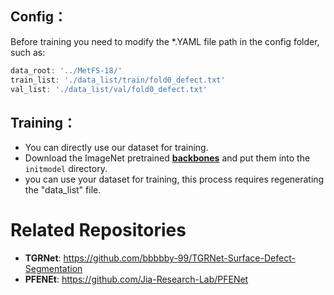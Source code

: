 ## Config：

  Before training you need to modify the *.YAML file path in the config folder, such as:
  ```js
  data_root: '../MetFS-18/'
  train_list: './data_list/train/fold0_defect.txt'
  val_list: './data_list/val/fold0_defect.txt'
  ```
## Training：

+ You can directly use our dataset for training.
+ Download the ImageNet pretrained [**backbones**](https://mycuhk-my.sharepoint.com/:u:/g/personal/1155122171_link_cuhk_edu_hk/EQEY0JxITwVHisdVzusEqNUBNsf1CT8MsALdahUhaHrhlw?e=4%3a2o3XTL&at=9) and put them into the `initmodel` directory.
+ you can use your dataset for training, this process requires regenerating the "data_list" file.

# Related Repositories

+ **TGRNet**: https://github.com/bbbbby-99/TGRNet-Surface-Defect-Segmentation
+ **PFENEt**: https://github.com/Jia-Research-Lab/PFENet

